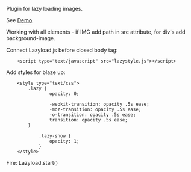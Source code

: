 Plugin for lazy loading images. 

See <a href="http://epic-zhara.ru/demo/lazyload">Demo</a>.

Working with all elements - if IMG add path in src attribute, for div's add background-image.

Connect Lazyload.js before closed body tag:

		<script type="text/javascript" src="lazystyle.js"></script>
		 
Add styles for blaze up:

		<style type="text/css">
			.lazy {
					opacity: 0;
		
					-webkit-transition: opacity .5s ease;
					-moz-transition: opacity .5s ease;
					-o-transition: opacity .5s ease;
					transition: opacity .5s ease;
		    }
		
				.lazy-show {
				    opacity: 1;
				}
		</style>

Fire: Lazyload.start()
